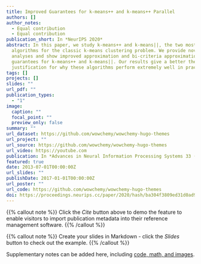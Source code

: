 ```yaml
---
title: Improved Guarantees for k-means++ and k-means++ Parallel
authors: []
author_notes:
  - Equal contribution
  - Equal contribution
publication_short: In *NeurIPS 2020*
abstract: In this paper, we study k-means++ and k-means||, the two most popular
  algorithms for the classic k-means clustering problem. We provide novel
  analyses and show improved approximation and bi-criteria approximation
  guarantees for k-means++ and k-means||. Our results give a better theoretical
  justification for why these algorithms perform extremely well in practice.
tags: []
projects: []
slides: ""
url_pdf: ""
publication_types:
  - "1"
image:
  caption: ""
  focal_point: ""
  preview_only: false
summary: ""
url_dataset: https://github.com/wowchemy/wowchemy-hugo-themes
url_project: ""
url_source: https://github.com/wowchemy/wowchemy-hugo-themes
url_video: https://youtube.com
publication: In *Advances in Neural Information Processing Systems 33 (NeurIPS 2020)*
featured: true
date: 2013-07-01T00:00:00Z
url_slides: ""
publishDate: 2017-01-01T00:00:00Z
url_poster: ""
url_code: https://github.com/wowchemy/wowchemy-hugo-themes
doi: https://proceedings.neurips.cc/paper/2020/hash/ba304f3809ed31d0ad97b5a2b5df2a39-Abstract.html
---
```


{{% callout note %}}
Click the _Cite_ button above to demo the feature to enable visitors to import publication metadata into their reference management software.
{{% /callout %}}

{{% callout note %}}
Create your slides in Markdown - click the _Slides_ button to check out the example.
{{% /callout %}}

Supplementary notes can be added here, including [code, math, and images](https://wowchemy.com/docs/writing-markdown-latex/).
